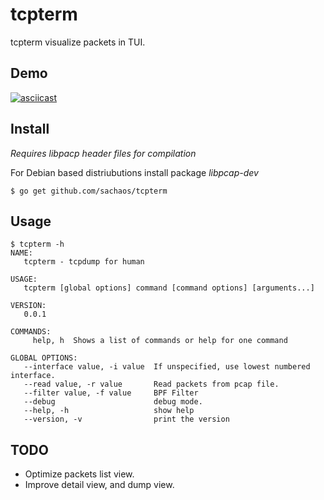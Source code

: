 tcpterm
===

tcpterm visualize packets in TUI.

Demo
---

[![asciicast](https://asciinema.org/a/td3DA8LH04XYhxGPirJvsEI4V.png)](https://asciinema.org/a/td3DA8LH04XYhxGPirJvsEI4V)

Install
---

*Requires libpacp header files for compilation*

For Debian based distriubutions install package _libpcap-dev_

```
$ go get github.com/sachaos/tcpterm
```

Usage
---

```
$ tcpterm -h
NAME:
   tcpterm - tcpdump for human

USAGE:
   tcpterm [global options] command [command options] [arguments...]

VERSION:
   0.0.1

COMMANDS:
     help, h  Shows a list of commands or help for one command

GLOBAL OPTIONS:
   --interface value, -i value  If unspecified, use lowest numbered interface.
   --read value, -r value       Read packets from pcap file.
   --filter value, -f value     BPF Filter
   --debug                      debug mode.
   --help, -h                   show help
   --version, -v                print the version
```

TODO
---

* Optimize packets list view.
* Improve detail view, and dump view.
